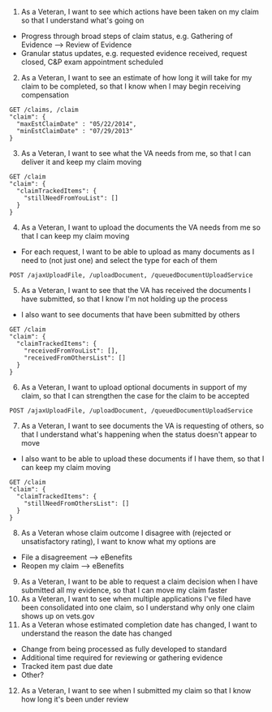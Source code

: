 1. As a Veteran, I want to see which actions have been taken on my claim so that I understand what's going on
 - Progress through broad steps of claim status, e.g. Gathering of Evidence --> Review of Evidence
 - Granular status updates, e.g. requested evidence received, request closed, C&P exam appointment scheduled
2. As a Veteran, I want to see an estimate of how long it will take for my claim to be completed, so that I know when I may begin receiving compensation

```
GET /claims, /claim
"claim": {
  "maxEstClaimDate" : "05/22/2014",
  "minEstClaimDate" : "07/29/2013"
}
```
3. As a Veteran, I want to see what the VA needs from me, so that I can deliver it and keep my claim moving
```
GET /claim
"claim": {
  "claimTrackedItems": {
    "stillNeedFromYouList": []
  }
}
```
4. As a Veteran, I want to upload the documents the VA needs from me so that I can keep my claim moving
 - For each request, I want to be able to upload as many documents as I need to (not just one) and select the type for each of them
```
POST /ajaxUploadFile, /uploadDocument, /queuedDocumentUploadService
```
5. As a Veteran, I want to see that the VA has received the documents I have submitted, so that I know I'm not holding up the process
 - I also want to see documents that have been submitted by others

 ```
 GET /claim
 "claim": {
   "claimTrackedItems": {
     "receivedFromYouList": [],
     "receivedFromOthersList": []
   }
 }
 ```
6. As a Veteran, I want to upload optional documents in support of my claim, so that I can strengthen the case for the claim to be accepted
```
POST /ajaxUploadFile, /uploadDocument, /queuedDocumentUploadService
```
7. As a Veteran, I want to see documents the VA is requesting of others, so that I understand what's happening when the status doesn't appear to move
 - I also want to be able to upload these documents if I have them, so that I can keep my claim moving
 ```
 GET /claim
 "claim": {
   "claimTrackedItems": {
     "stillNeedFromOthersList": []
   }
 }
 ```
8. As a Veteran whose claim outcome I disagree with (rejected or unsatisfactory rating), I want to know what my options are
 - File a disagreement --> eBenefits
 - Reopen my claim --> eBenefits
9. As a Veteran, I want to be able to request a claim decision when I have submitted all my evidence, so that I can move my claim faster
10. As a Veteran, I want to see when multiple applications I've filed have been consolidated into one claim, so I understand why only one claim shows up on vets.gov
11. As a Veteran whose estimated completion date has changed, I want to understand the reason the date has changed
 - Change from being processed as fully developed to standard
 - Additional time required for reviewing or gathering evidence
 - Tracked item past due date
 - Other?
12. As a Veteran, I want to see when I submitted my claim so that I know how long it's been under review
